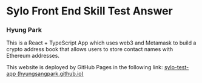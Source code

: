 # Sylo Front End Skill Test Answer
### Hyung Park



This is a React + TypeScript App which uses web3 and Metamask to build a crypto address book that allows users to store contact names with Ethereum addresses.



This website is deployed by GitHub Pages in the following link: [sylo-test-app (hyungsangpark.github.io)](https://hyungsangpark.github.io/sylo-test-app/)

